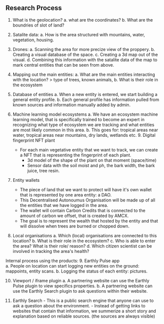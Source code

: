 ## Research Process

1. What is the geolocation?
    a. what are the coordinates?
    b. What are the boundries of slot of land?
   
2. Satalite data:
    a. How is the area structured with mountains, water, vegetation, housing.

3. Drones:
    a. Scanning the area for more precize view of the proppery.
    b. Creating a visual database of the space.
    c. Creating a 3d map out of the visual.
    d. Combining this information with the satalite data of the map to mark central entities that can be seen from above.
    
4. Mapping out the main entities:
    a. What are the main entities interacting with the location? > type of trees, known animals, 
    b. What is their role in the ecosystem
    
5. Database of entities
    a. When a new entity is entered, we start building a general entity profile.
    b. Each general profile has information pulled from known sources and information manually added by admin.
    
6. Machine learning model ecosystems
    a. We have an ecosystem machine learning model, that is specifically trained to become an expert in recognizing what type of ecosystem we are tracking and what entities are most likely common in this area.
    b. This goes for: tropical areas near water, tropical areas near mountains, dry lands, wetlands etc.
    9. Digital fingerprint NFT plant
    - For each main vegetative entity that we want to track, we can create a NFT that is representing the fingerprint of each plant.
        - 3d model of the shape of the plant on that moment (space/time)
        - Sensor data with the soil moist and ph, the bark width, the bark juice, tree resin.
        
7.  Entity wallets
    - The piece of land that we want to protect will have it's own wallet that is represented by one area entity: a DAO.
    - This Decentralised Autonoumus Organisation will be made up of all the entities that we have logged in the area.
    - The wallet will contain Carbon Credits that is connected to the amount of carbon we offset, that is created by AMCX.
    - The goal is to represent the wealth that hosted by the entity and that will dissolve when trees are burned or chopped down.

8. Local organisations
    a. Which (local) organisations are connected to this location?
    b. What is their role in the ecosystem?
    c. Who is able to enter the area? What is their role/ reason?
    d. Which citizen scientist can be involved in tracking the area's health?

Internal process using the products:
9. Earthly Pulse app  
    a. People on location can start logging new entities on the ground: mappoints, entity scans.
    b. Logging the status of each entity: pictures.

10.  Viewport / iframe plugin
    a. A partnering website can use the Earthly Pulse plugin to view specifics properties.
    b. A partnering website can use the Earthly Search plugin to ask questions within their website.

11.  Earthly Search
    -   This is a public search engine that anyone can use to ask a question about the environment. 
    -   Instead of getting links to websites that contain that information, we summerize a short story and explanation based on reliable sources. (the sources are always visible)
